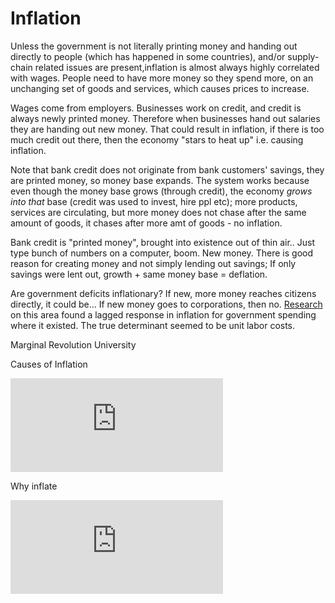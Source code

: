 # Inflation

Unless the government is not literally printing money and handing out
directly to people (which has happened in some countries), and/or
supply-chain related issues are present,inflation is almost always
highly correlated with wages. People need to have more money so they
spend more, on an unchanging set of goods and services, which causes
prices to increase.

Wages come from employers. Businesses work on credit, and credit is
always newly printed money. Therefore when businesses hand out
salaries they are handing out new money. That could result in
inflation, if there is too much credit out there, then the economy
"stars to heat up" i.e. causing inflation.

Note that bank credit does not originate from bank customers' savings,
they are printed money, so money base expands. The system works
because even though the money base grows (through credit), the economy
*grows into that* base (credit was used to invest, hire ppl etc); more
products, services are circulating, but more money does not chase
after the same amount of goods, it chases after more amt of goods - no
inflation.

Bank credit is "printed money", brought into existence out of thin
air.. Just type bunch of numbers on a computer, boom. New money. There
is good reason for creating money and not simply lending out savings;
If only savings were lent out, growth + same money base = deflation.

Are government deficits inflationary? If new, more money reaches
citizens directly, it could be... If new money goes to corporations,
then no. [Research](https://www.researchgate.net/publication/227368010_Inflation_and_Budget_Deficit_What_is_the_Relationship_in_Portugal)
on this area found a lagged response in inflation for government spending
where it existed. The true determinant seemed to be unit labor costs.

Marginal Revolution University

Causes of Inflation

<iframe width="340" src="https://www.youtube.com/embed/gi7jx5IJtik" title="YouTube video player" frameborder="0" allow="accelerometer; autoplay; clipboard-write; encrypted-media; gyroscope; picture-in-picture" allowfullscreen></iframe>

Why inflate

<iframe width="340" src="https://www.youtube.com/embed/E6A_WpUY2LI" title="YouTube video player" frameborder="0" allow="accelerometer; autoplay; clipboard-write; encrypted-media; gyroscope; picture-in-picture" allowfullscreen></iframe>

